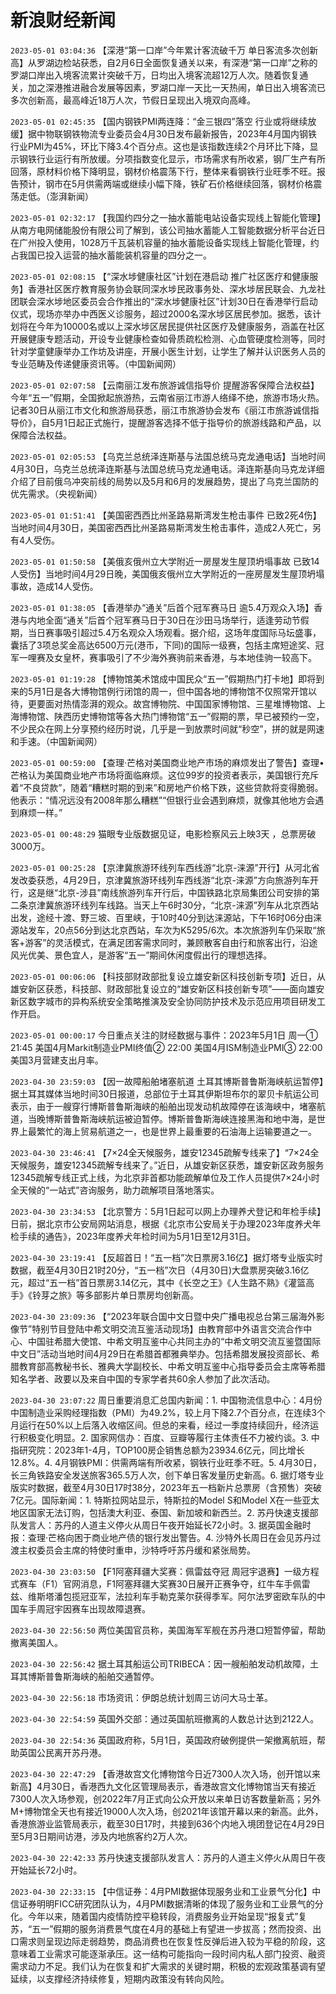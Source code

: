 # 新浪财经新闻
`2023-05-01 03:04:36` 【深港“第一口岸”今年累计客流破千万 单日客流多次创新高】从罗湖边检站获悉，自2月6日全面恢复通关以来，有深港“第一口岸”之称的罗湖口岸出入境客流累计突破千万，日均出入境客流超12万人次。随着恢复通关，加之深港推进融合发展等因素，罗湖口岸一天比一天热闹，单日出入境客流已多次创新高，最高峰近18万人次，节假日呈现出入境双向高峰。

`2023-05-01 02:45:35` 【国内钢铁PMI两连降：“金三银四”落空 行业或将继续放缓】据中物联钢铁物流专业委员会4月30日发布最新报告，2023年4月国内钢铁行业PMI为45%，环比下降3.4个百分点。这也是该指数连续2个月环比下降，显示钢铁行业运行有所放缓。分项指数变化显示，市场需求有所收紧，钢厂生产有所回落，原材料价格下降明显，钢材价格震荡下行，整体来看钢铁行业旺季不旺。报告预计，钢市在5月供需两端或继续小幅下降，铁矿石价格继续回落，钢材价格震荡走低。（澎湃新闻）

`2023-05-01 02:32:17` 【我国约四分之一抽水蓄能电站设备实现线上智能化管理】从南方电网储能股份有限公司了解到，该公司抽水蓄能人工智能数据分析平台近日在广州投入使用，1028万千瓦装机容量的抽水蓄能设备实现线上智能化管理，约占我国已投入运营的抽水蓄能装机容量的四分之一。

`2023-05-01 02:08:15` 【“深水埗健康社区”计划在港启动 推广社区医疗和健康服务】香港社区医疗教育服务协会联同深水埗民政事务处、深水埗居民联会、九龙社团联会深水埗地区委员会合作推出的“深水埗健康社区”计划30日在香港举行启动仪式，现场亦举办中西医义诊服务，超过2000名深水埗区居民参加。据悉，该计划将在今年为10000名或以上深水埗区居民提供社区医疗及健康服务，涵盖在社区开展健康专题活动，开设专业健康检查如骨质疏松检测、心血管硬度检测等，同时针对学童健康举办工作坊及讲座，开展小医生计划，让学生了解并认识医务人员的专业范畴及传递健康资讯等。（中国新闻网）

`2023-05-01 02:07:58` 【云南丽江发布旅游诚信指导价 提醒游客保障合法权益】今年“五一”假期，全国掀起旅游热，云南省丽江市游人络绎不绝，旅游市场火热。记者30日从丽江市文化和旅游局获悉，丽江市旅游协会发布《丽江市旅游诚信指导价》，自5月1日起正式施行，提醒游客选择不低于指导价的旅游线路和产品，以保障合法权益。

`2023-05-01 02:05:53` 【乌克兰总统泽连斯基与法国总统马克龙通电话】当地时间4月30日，乌克兰总统泽连斯基与法国总统马克龙通电话。泽连斯基向马克龙详细介绍了目前俄乌冲突前线的局势以及5月和6月的发展趋势，提出了乌克兰国防的优先需求。（央视新闻）

`2023-05-01 01:51:41` 【美国密西西比州圣路易斯湾发生枪击事件 已致2死4伤】当地时间4月30日，美国密西西比州圣路易斯湾发生枪击事件，造成2人死亡，另有4人受伤。

`2023-05-01 01:50:58` 【美俄亥俄州立大学附近一房屋发生屋顶坍塌事故 已致14人受伤】当地时间4月29日晚，美国俄亥俄州立大学附近的一座房屋发生屋顶坍塌事故，造成14人受伤。

`2023-05-01 01:38:05` 【香港举办“通关”后首个冠军赛马日 逾5.4万观众入场】香港与内地全面“通关”后首个冠军赛马日于30日在沙田马场举行，适逢劳动节假期，当日赛事吸引超过5.4万名观众入场观看。据介绍，这场年度国际马坛盛事，囊括了3项总奖金高达6500万元(港币，下同)的国际一级赛，包括主席短途奖、冠军一哩赛及女皇杯，赛事吸引了不少海外赛驹前来香港，与本地佳驹一较高下。

`2023-05-01 01:19:28` 【博物馆美术馆成中国民众“五一”假期热门打卡地】即将到来的5月1日是各大博物馆例行闭馆的周一，但中国各地的博物馆不仅照常开馆以待，更要面对热情澎湃的观众。故宫博物院、中国国家博物馆、三星堆博物馆、上海博物馆、陕西历史博物馆等各大热门博物馆“五一”假期的票，早已被预约一空，不少民众在网上分享预约经历时说，几乎是一到放票时间就“秒空”，拼的就是网速和手速。（中国新闻网）

`2023-05-01 00:59:00` 【查理·芒格对美国商业地产市场的麻烦发出了警告】查理•芒格认为美国商业地产市场将面临麻烦。这位99岁的投资者表示，美国银行充斥着“不良贷款”，随着“糟糕时期的到来”和房地产价格下跌，这些贷款将变得脆弱。他表示：“情况远没有2008年那么糟糕”“但银行业会遇到麻烦，就像其他地方会遇到麻烦一样。”

`2023-05-01 00:48:29` 猫眼专业版数据见证，电影检察风云上映3天 ，总票房破3000万。

`2023-05-01 00:25:28` 【京津冀旅游环线列车西线游“北京-涞源”开行】从河北省发改委获悉，4月29日，京津冀旅游环线列车西线游“北京-涞源”方向旅游列车开行，这是继“北京-涉县”南线旅游列车开行后，中国铁路北京局集团公司安排的第二条京津冀旅游环线列车线路。当天上午6时30分，“北京-涞源”列车从北京西站出发，途经十渡、野三坡、百里峡，于10时40分到达涞源站，下午16时06分由涞源站发车，20点56分到达北京西站，车次为K5295/6次。本次旅游列车仍采取“旅客+游客”的灵活模式，在满足团客需求同时，兼顾散客自由行和旅客出行，沿途风光优美、景色宜人，是游客“五一”期间休闲度假出行的理想选择。

`2023-05-01 00:06:06` 【科技部财政部批复设立雄安新区科技创新专项】近日，从雄安新区获悉，科技部、财政部批复设立的“雄安新区科技创新专项”——面向雄安新区数字城市的异构系统安全策略推演及安全协同防护技术及示范应用项目研发工作开启。

`2023-05-01 00:00:17` 今日重点关注的财经数据与事件：2023年5月1日 周一① 21:45 美国4月Markit制造业PMI终值② 22:00 美国4月ISM制造业PMI③ 22:00 美国3月营建支出月率。

`2023-04-30 23:59:03` 【因一故障船舶堵塞航道 土耳其博斯普鲁斯海峡航运暂停】据土耳其媒体当地时间30日报道，总部位于土耳其伊斯坦布尔的翠贝卡航运公司表示，由于一艘穿行博斯普鲁斯海峡的船舶出现发动机故障停在该海峡中，堵塞航道，当晚博斯普鲁斯海峡航运被迫暂停。博斯普鲁斯海峡连接黑海和地中海，是世界上最繁忙的海上贸易航道之一，也是世界上最重要的石油海上运输要道之一。

`2023-04-30 23:46:41` 【7×24全天候服务，雄安12345疏解专线来了】“7×24全天候服务，雄安12345疏解专线来了。”近日，从雄安新区获悉，雄安新区政务服务12345疏解专线正式上线，为北京非首都功能疏解单位及工作人员提供7×24小时全天候的“一站式”咨询服务，助力疏解项目落地落实。

`2023-04-30 23:34:53` 【北京警方：5月1日起可以网上办理养犬登记和年检手续】日前，据北京市公安局网站消息，根据《北京市公安局关于办理2023年度养犬年检手续的通告》，2023年度养犬年检时间为5月1日至12月31日。

`2023-04-30 23:19:41` 【反超首日！“五一档”次日票房3.16亿】据灯塔专业版实时数据，截至4月30日21时20分，“五一档”次日（4月30日)大盘票房突破3.16亿元，超过“五一档”首日票房3.14亿元，其中《长空之王》《人生路不熟》《灌篮高手》《铃芽之旅》等多部影片单日票房均创新高。

`2023-04-30 23:09:36` 【“2023年联合国中文日暨中央广播电视总台第三届海外影像节”特别节目登陆中希文明交流互鉴活动现场】由教育部中外语言交流合作中心、中国驻希腊大使馆、中希文明互鉴中心共同主办的“中希文明交流互鉴暨国际中文日”活动当地时间4月29日在希腊首都雅典举办。包括希腊发展投资部长、希腊教育部高教秘书长、雅典大学副校长、中希文明互鉴中心指导委员会主席等希腊知名学者、政要以及来自中国的专家学者共60余人参加了此次活动。

`2023-04-30 23:07:22` 周日重要消息汇总国内新闻：1. 中国物流信息中心：4月份中国制造业采购经理指数（PMI）为49.2%，较上月下降2.7个百分点，在连续3个月运行在50%以上后落入收缩区间。但总的来看，经过一季度持续回升，经济运行积极变化明显。2. 国家网信办：百度、豆瓣等履行主体责任不力被约谈。3. 中指研究院：2023年1-4月，TOP100房企销售总额为23934.6亿元，同比增长12.8%。4. 4月钢铁PMI：供需两端有所收紧，钢铁行业旺季不旺。5. 4月30日，长三角铁路安全发送旅客365.5万人次，创下单日客发量历史新高。6. 据灯塔专业版实时数据，截至4月30日17时38分，2023年五一档新片总票房（含预售）突破7亿元。国际新闻：1. 特斯拉网站显示，特斯拉的Model S和Model X在一些亚太地区国家无法订购，包括澳大利亚、泰国、新加坡和新西兰。2. 苏丹快速支援部队发言人：苏丹的人道主义停火从周日午夜开始延长72小时。3. 据英国金融时报：查理·芒格向困于商业地产债的银行发出警告。4. 沙特外长周日在会见苏丹过渡主权委员会主席的特使时重申，沙特呼吁苏丹缓和紧张局势。

`2023-04-30 23:03:50` 【F1阿塞拜疆大奖赛：佩雷兹夺冠 周冠宇退赛】一级方程式赛车（F1）官网消息，F1阿塞拜疆大奖赛30日展开正赛争夺，红牛车手佩雷兹、维斯塔潘包揽冠亚军，法拉利车手勒克莱尔获得季军。阿尔法罗密欧车队的中国车手周冠宇因赛车出现故障退赛。

`2023-04-30 22:56:50` 两位美国官员称，美国海军军舰在苏丹港口短暂停留，帮助撤离美国人。

`2023-04-30 22:56:42` 据土耳其船运公司TRIBECA：因一艘船舶发动机故障，土耳其博斯普鲁斯海峡的船舶交通暂停。

`2023-04-30 22:56:18` 市场资讯：伊朗总统计划周三访问大马士革。

`2023-04-30 22:54:59` 英国外交部：通过英国航班撤离的人数总计达到2122人。

`2023-04-30 22:54:36` 英国政府称，5月1日，英国政府破例提供一架撤离航班，帮助英国公民离开苏丹港。

`2023-04-30 22:47:29` 【香港故宫文化博物馆今日近7300人次入场，创开馆以来新高】4月30日，香港西九文化区管理局表示，香港故宫文化博物馆当天有接近7300人次入场参观，创2022年7月正式向公众开放以来单日访客数量新高；另外M+博物馆全天也有接近19000人次入场，创2021年该馆开幕以来的新高。此外，香港旅游业监管局表示，截至30日17时，共接到636个内地入境团登记在4月29日至5月3日期间访港，涉及内地旅客约2万人次。

`2023-04-30 22:42:33` 苏丹快速支援部队发言人：苏丹的人道主义停火从周日午夜开始延长72小时。

`2023-04-30 22:33:15` 【中信证券：4月PMI数据体现服务业和工业景气分化】中信证券明明FICC研究团队认为，4月PMI数据清晰的体现了服务业和工业景气的分化。今年以来，随着国内疫情防控平稳转段，消费服务业开始呈现“报复式”复苏，“五一”假期的服务消费景气度在4月的基础上有望进一步拔高；然而投资、出口需求则呈现边际走弱趋势，商品消费也在恢复性反弹后进入较为平稳的阶段，这意味着工业需求可能逐渐承压。这一结构可能指向一段时间内私人部门投资、融资需求动力不足。我们认为在恢复和扩大需求的关键时期，积极的宏观政策基调有望延续，以支撑经济持续修复，短期内政策没有转向风险。


